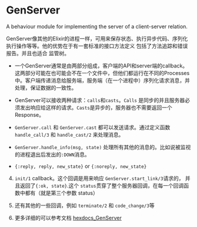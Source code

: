 # GenServer

A behaviour module for implementing the server of a client-server relation.

GenServer像其他的Elixir的进程一样，可用来保存状态、执行异步代码、序列化执行操作等等。他的优势在于有一套标准的接口方法定义 包括了方法追踪和错误报告。并且也适合 监管树。





- 一个GenServer通常是由两部分组成，客户端的API和server端的callback。这两部分可能在也可能会不在一个文件中，但他们都运行在不同的Processes中。客户端传递消息给服务端，服务端（在一个进程中）序列化请求消息，并处理，保证数据的一致性。

- GenServer可以接收两种请求：`calls`和`casts`。`Calls` 是同步的并且服务器必须发出响应给这样的请求。`Casts`是异步的，服务器也不需要返回一个Response。

- `GenServer.call` 和 `GenServer.cast` 都可以发送请求。通过定义函数`handle_call/3` 和 `handle_cast/2` 来处理消息。

- `GenServer.handle_info(msg, state)` 处理所有其他的消息的。比如说被监视的进程退出后发出的`:DOWN`消息。

- `{:reply, reply, new_state}` or `{:noreply, new_state}`

4. `init/1` callback。这个回调是用来响应 `GenServer.start_link/3`请求的， 并且返回了`{:ok, state}`.这个 `status`贯穿了整个服务器回调，在每一个回调函数中都有（就是第三个参数 status）

5. 还有其他的一些回调，例如 `terminate/2` 和 `code_change/3`等

6. 更多详细的可以参考文档 [hexdocs_GenServer](https://hexdocs.pm/elixir/GenServer.html)
